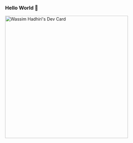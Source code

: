 ### Hello World 👋
<a href="https://app.daily.dev/WHadhiri"><img src="https://api.daily.dev/devcards/e585e49b3de640ad939479d706bf65c1.png?r=2k2" width="400" alt="Wassim Hadhiri's Dev Card"/></a>
